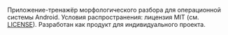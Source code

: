 Приложение-тренажёр морфологического разбора для операционной системы Android. Условия распространения: лицензия MIT (см. [LICENSE](https://github.com/wiziritka/Morfi/edit/main/LICENSE.md)). Разработан как продукт для индивидуального проекта.
